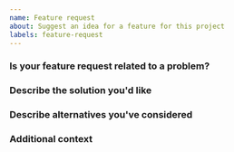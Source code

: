 ```yaml
---
name: Feature request
about: Suggest an idea for a feature for this project
labels: feature-request
---
```


<!-- markdownlint-disable MD041 -->
### Is your feature request related to a problem?

<!--
  A clear and concise description of what the problem is. For example: _It would be useful if [...]_
-->

### Describe the solution you'd like

<!--
  A clear and concise description of what you would like to happen.
-->

### Describe alternatives you've considered

<!--
  A clear and concise description of any alternative solutions or features you've considered.
-->

### Additional context

<!--
  Add any other context or screenshots about the feature request here.
-->
